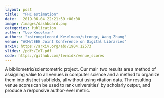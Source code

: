 ```yaml
---
layout: post
title:  "PHC estimation"
date:   2019-06-04 22:21:59 +00:00
image: /images/dashboard.png
categories: Publication
author: "Leo Keselman"
authors: "<strong>Leonid Keselman</strong>, Wang Zhang"
venue: "ACM/IEEE Joint Conference on Digital Libraries"
arxiv: https://arxiv.org/abs/1904.12573
slides: /pdfs/IoT.pdf
code: https://github.com/leonidk/venue_scores
---
```

A bibliometric/scientometric project. Our main two results are a method of assigning value to all venues in computer science and a method to organize them into distinct subfields, all without using citation data. The resulting venue scores can be used to rank universities' by scholarly output, and produce a responsive author-level metric.